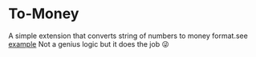 # To-Money
A simple extension that converts string of numbers to money format.see [example](https://github.com/kannel-outis/To-Money/blob/master/example/main.dart)
Not a genius logic but it does the job 😜
